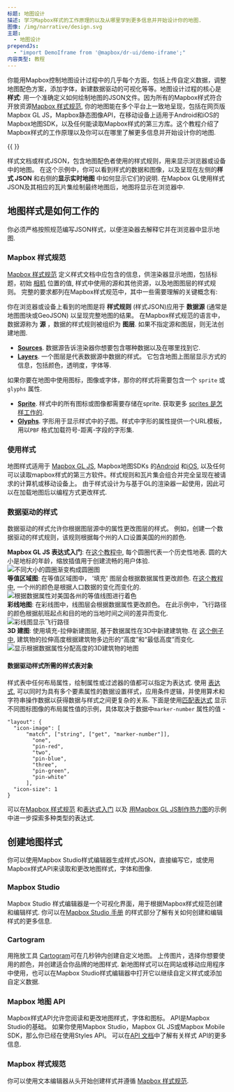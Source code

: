 ```yaml
---
标题: 地图设计
描述: 学习Mapbox样式的工作原理的以及从哪里学到更多信息并开始设计你的地图.
图像: /img/narrative/design.svg
主题:
  - 地图设计
prependJs:
  - "import DemoIframe from '@mapbox/dr-ui/demo-iframe';"
内容类型: 教程
---
```


你能用Mapbox控制地图设计过程中的几乎每个方面，包括上传自定义数据，调整地图配色方案，添加字体，新建数据驱动的可视化等等。地图设计过程的核心是 **样式**: 用一个准确定义如何绘制地图的JSON文件。因为所有的Mapbox样式符合开放资源[Mapbox 样式规范](https://www.mapbox.com/mapbox-gl-js/style-spec/), 你的地图能在多个平台上一致地呈现，包括在网页版Mapbox GL JS，Mapbox静态图像API，在移动设备上适用于Android和iOS的Mapbox地图SDK，以及任何能读取Mapbox样式的第三方库。这个教程介绍了Mapbox样式的工作原理以及你可以在哪里了解更多信息并开始设计你的地图.

{{
  <DemoIframe src="/help/demos/how-mapbox-works/how-styles-work.html" />
}}

样式文档或样式JSON，包含地图配色者使用的样式规则，用来显示浏览器或设备中的地图。 在这个示例中，你可以看到样式的数据和图像，以及呈现在左侧的**样式 JSON** 和右侧的**显示实时地图** 中如何显示它们的说明. 在Mapbox GL使用样式JSON及其相应的瓦片集绘制最终地图后，地图将显示在浏览器中.

## 地图样式是如何工作的

你必须严格按照规范编写JSON样式，以便渲染器去解释它并在浏览器中显示地图.

### Mapbox 样式规范

[Mapbox 样式规范](https://www.mapbox.com/mapbox-gl-style-spec/) 定义样式文档中应包含的信息，供渲染器显示地图，包括标题，初始 [相机](/help/glossary/camera/) 位置的值, 样式中使用的源和其他资源，以及地图图层的样式规则。 完整的要求都列在Mapbox样式规范中，其中一些需要理解的关键概念有:

你在浏览器或设备上看到的地图是将 **样式规则** (样式JSON)应用于 **数据源** (通常是地图图块或GeoJSON) 以呈现完整地图的结果。 在Mapbox样式规范的语言中，数据源称为 **源** ，数据的样式规则被组织为 **图层**. 如果不指定源和图层，则无法创建地图.

- [**Sources**](https://www.mapbox.com/mapbox-gl-js/style-spec/#sources). 数据源告诉渲染器你想要包含哪种数据以及在哪里找到它.
- [**Layers**](https://www.mapbox.com/mapbox-gl-js/style-spec/#layers). 一个图层是代表数据源中数据的样式。 它包含地图上图层显示方式的信息，包括颜色，透明度，字体等.

如果你要在地图中使用图标，图像或字体，那你的样式将需要包含一个 `sprite` 或`glyphs` 属性.

- [**Sprite**](https://www.mapbox.com/mapbox-gl-js/style-spec/#sprite). 样式中的所有图标或图像都需要存储在sprite. 获取更多 [sprites 是怎样工作的](/help/glossary/sprite).
- [**Glyphs**](https://www.mapbox.com/mapbox-gl-js/style-spec/#glyphs). 字形用于显示样式中的子图。样式中字形的属性提供一个URL模板，用以`PBF` 格式加载符号-距离-字段的字形集.

### 使用样式

地图样式适用于 [Mapbox GL JS](https://docs.mapbox.com/mapbox-gl-js/), Mapbox地图SDKs 的[Android](https://docs.mapbox.com/android/maps/overview/) 和[iOS](https://docs.mapbox.com/ios/maps/overview/), 以及任何可以读取mapbox样式的第三方软件。样式规则和瓦片集会组合并完全呈现在被请求的计算机或移动设备上。 由于样式设计为与基于GL的渲染器一起使用，因此可以在加载地图后以编程方式更改样式.

### 数据驱动的样式

数据驱动的样式允许你根据图层源中的属性更改图层的样式。 例如，创建一个数据驱动的样式规则，该规则根据每个州的人口设置美国的州的颜色.

<div class='grid grid--gut6'>
  <div class='col col--6 pt12 pr12'>
    <strong>Mapbox GL JS 表达式入门</strong>: 在<a href='/help/tutorials/mapbox-gl-js-expressions/'>这个教程中</a>, 每个圆圈代表一个历史性地表. 圆的大小是地标的年龄，缩放插值用于创建流畅的用户体验.
  </div>
  <div class='col col--6'>
    <img class='mt0' src='/help/img/gl-js/mapbox-gl-js-expressions.png' alt='不同大小的圆圈渐变构成圆圈图'>
  </div>
  <div class='col col--6 pt12 pr12'>
    <strong>等值区域图</strong>: 在等值区域图中， '填充' 图层会根据数据属性更改颜色.  在<a href='/help/tutorials/choropleth-studio-gl-pt-1/'>这个教程中</a>, 一个州的颜色是根据人口数据的变化而变化的.
  </div>
  <div class='col col--6'>
    <img class='mt0' class='fr' src='/help/img/screenshots/choropleth-160809.png' alt='根据数据属性对美国各州的等值线图进行着色'>
  </div>
  <div class='col col--6 pt12 pr12'>
    <strong>彩线地图</strong>: 在彩线图中，线图层会根据数据属性更改颜色。 在此示例中，飞行路径的颜色根据航班起点和目的地的当地时间之间的差异而变化.
  </div>
  <div class='col col--6'>
    <img class='mt0' class='fr' src='/help/img/screenshots/timezone-flights.png' alt='彩线图显示飞行路径'>
  </div>
  <div class='col col--6 pt12 pr12'>
    <strong>3D 建图</strong>: 使用填充-拉伸新建图层, 基于数据属性在3D中新建建筑物. 在 <a href='https://www.mapbox.com/mapbox-gl-js/example/3d-buildings/'>这个例子中</a>, 建筑物的拉伸高度根据建筑物多边形的“高度”和“最低高度”而变化.
  </div>
  <div class='col col--6'>
    <img class='mt0' class='fr' src='/help/img/screenshots/3D_buildings_example_dds.png' alt='显示根据数据属性分配高度的3D建筑物的地图'>
  </div>
</div>

#### 数据驱动样式所需的样式表对象

样式表中任何布局属性，绘制属性或过滤器的值都可以指定为表达式. 使用 [表达式](https://www.mapbox.com/mapbox-gl-js/style-spec#expressions), 可以同时为具有多个要素属性的数据设置样式，应用条件逻辑，并使用算术和字符串操作数据以获得数据与样式之间更复杂的关系. 下面是使用[匹配表达式](https://www.mapbox.com/mapbox-gl-js/style-spec#expressions-match) 显示不同图标图像的布局属性值的示例，具体取决于数据中`marker-number` 属性的值 -

```
"layout": {
  "icon-image": [
      "match", ["string", ["get", "marker-number"]],
        "one",
        "pin-red",
        "two",
        "pin-blue",
        "three",
        "pin-green",
        "pin-white"
      ],
  "icon-size": 1
}
```

可以在[Mapbox 样式规范](https://www.mapbox.com/mapbox-gl-js/style-spec) 和[表达式入门](/help/tutorials/mapbox-gl-js-expressions/) 以及 [用Mapbox GL JS制作热力图](/help/tutorials/make-a-heatmap-with-mapbox-gl-js/)的示例中进一步探索多种类型的表达式.

## 创建地图样式

你可以使用Mapbox Studio样式编辑器生成样式JSON，直接编写它，或使用Mapbox样式API来读取和更改地图样式，字体和图像.

### Mapbox Studio

Mapbox Studio 样式编辑器是一个可视化界面，用于根据Mapbox样式规范创建和编辑样式. 你可以在[Mapbox Studio 手册](https://www.mapbox.com/studio-manual/reference/styles/) 的样式部分了解有关如何创建和编辑样式的更多信息.

### Cartogram

用拖放工具 [Cartogram](https://apps.mapbox.com/cartogram/)可在几秒钟内创建自定义地图。 上传图片，选择你想要使用的颜色，并创建适合你品牌的地图样式. 新地图样式可以在网站或移动应用程序中使用，也可以在Mapbox Studio样式编辑器中打开它以继续自定义样式或添加自定义数据.

### Mapbox 地图 API

Mapbox样式API允许您阅读和更改地图样式，字体和图标。 API是Mapbox Studio的基础。 如果你使用Mapbox Studio，Mapbox GL JS或Mapbox Mobile SDK，那么你已经在使用Styles API。 可以在[API 文档](https://docs.mapbox.com/api/maps/#styles)中了解有关样式 API的更多信息.

### Mapbox 样式规范

你可以使用文本编辑器从头开始创建样式并遵循 [Mapbox 样式规范](https://www.mapbox.com/mapbox-gl-js/style-spec).
